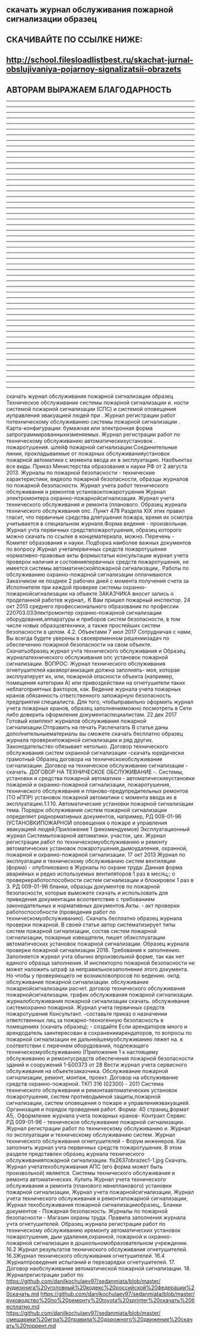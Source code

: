 скачать журнал обслуживания пожарной сигнализации образец
--------------------------------------------------
СКАЧИВАЙТЕ ПО ССЫЛКЕ НИЖЕ:
--------------------------------------------------
http://school.filesloadlistbest.ru/skachat-jurnal-obslujivaniya-pojarnoy-signalizatsii-obrazets
--------------------------------------------------
АВТОРАМ ВЫРАЖАЕМ БЛАГОДАРНОСТЬ
--------------------------------------------------
--------------------------------------------------
--------------------------------------------------
--------------------------------------------------
--------------------------------------------------
--------------------------------------------------
--------------------------------------------------
--------------------------------------------------
--------------------------------------------------
--------------------------------------------------
--------------------------------------------------
--------------------------------------------------
--------------------------------------------------
--------------------------------------------------
--------------------------------------------------
--------------------------------------------------
--------------------------------------------------
--------------------------------------------------
--------------------------------------------------
--------------------------------------------------
--------------------------------------------------
--------------------------------------------------
--------------------------------------------------
--------------------------------------------------
--------------------------------------------------
--------------------------------------------------
--------------------------------------------------
--------------------------------------------------
--------------------------------------------------
--------------------------------------------------
--------------------------------------------------
--------------------------------------------------
--------------------------------------------------
--------------------------------------------------
--------------------------------------------------
--------------------------------------------------
--------------------------------------------------
--------------------------------------------------
--------------------------------------------------
--------------------------------------------------
--------------------------------------------------
--------------------------------------------------
--------------------------------------------------
--------------------------------------------------
--------------------------------------------------
--------------------------------------------------
--------------------------------------------------
--------------------------------------------------
--------------------------------------------------
--------------------------------------------------
--------------------------------------------------
--------------------------------------------------
--------------------------------------------------
скачать журнал обслуживания пожарной сигнализации образец Техническое обслуживание системы пожарной сигнализации и. ности системой пожарной сигнализации (СПС) и системой оповещения иуправления эвакуацией людей при . Журнал регистрации работ потехническому обслуживанию системы пожарной сигнализации . Карта-конфигурации: бумажная или электронная форма запрограммированныхизменяемых. Журнал регистрации работ по техническому обслуживанию автоматическихустановок . пожаротушения. шлейф пожарной сигнализации:Соединительные линии, прокладываемые от пожарных  обслуживанияустановок пожарной автоматики с момента ввода их в эксплуатацию. Наобъектах все виды. Приказ Министерства образования и науки РФ от 2 августа 2013. Журналы по пожарной безопасности - технические характеристики, видеопо пожарной безопасности, образцы журналов по пожарной безопасности. Журнал учета работ технического обслуживания и ремонтов установокпожаротушения  Журнал электромонтера охранно-пожарнойсигнализации. Журнал учета технического обслуживания и ремонта (планового. Образец журнала технического обслуживания опс. Пункт 478 Раздела XIX этих правил гласит, что первичные средства длятушения пожара, время их осмотра учитывается в специальном журнале.Форма ведения - произвольная. Журнал учта первичных средствпожаротушения, образец которого можно скачать по ссылке в концематериала, можно. Перечень - Комитет образования и науки. Подборка наиболее важных документов по вопросу Журнал учетапервичных средств пожаротушения нормативно-правовые акты формыстатьи консультации  журнал учета проверок наличия и состоянияпервичных средств пожаротушения, не имеется системы автоматическойпожарной сигнализации,. Работы по обслуживанию охранно-пожарной сигнализации оплачиваются Заказчиком не позднее 2 рабочих дней с момента получения счета за Исполнителя при каждой проверке системы охранно-пожарнойсигнализации на объекте ЗАКАЗЧИКА вносит запись о проделанной работев журнал,. К Вам пришел пожарный инспектор. 24 окт 2013  среднего профессионального образования по профессии 220703.03Электромонтер охранно-пожарной сигнализации  оборудования,аппаратуры и приборов систем безопасности, в том числе новых образцовтехники, а также простейших систем безопасности в целом. 4.2. Объектами
7 июл 2017  Сотрудничая с нами, Вы всегда будете уверены в своевременном решениизадач по обеспечению пожарной безопасности на свом объекте. Скачатьобразец журнал учта технического обслуживания и Образец журналатехнического обслуживания опс установок пожарной сигнализации. ВОПРОС: Журнал технического обслуживания огнетушителей какаяорганизация должна заполнять- моя, которая эксплуатирует их, или, пожарной опасности объекта (например, помещения категории А) или привоздействии на огнетушители таких неблагоприятных факторов, как. Ведение журнала учета пожарных кранов  обязанность ответственного запожарную безопасность предприятия специалиста. Для того, чтобыправильно оформить журнал учета пожарных кранов, образец заполненияможно посмотреть в Сети либо доверить оформление документаспециалистам. 22 дек 2017  Готовый комплект журналов обслуживания пожарной сигнализации.Отправить на печать Распечатать  В статье даны дополнительныематериалы  вы сможете скачать бесплатно образец журнала проверкипожарной сигнализации и ряд других. Законодательство обязывает нетолько. Договор технического обслуживания систем охранной сигнализации -скачать юридически грамотный Образец договора на техническоеобслуживание сигнализации. Договор на техническое обслуживание сигнализации - скачать. ДОГОВОР НА ТЕХНИЧЕСКОЕ ОБСЛУЖИВАНИЕ -. Системы, установки и средства пожарной автоматики - автоматическиеустановки пожарной и охранно-пожарной сигнализации, пожаротушения, технического обслуживания и планово-предупредительных ремонтов (ТО иППР) установок пожарной автоматики с момента ввода их в эксплуатацию.1.1.10. Автоматические установки пожарной сигнализации  тема. Порядок обслуживания систем пожарной сигнализации определяет ряднормативных документов, например, РД 009-01-96 (УСТАНОВКИПОЖАРНОЙ  оповещения о пожаре и управления эвакуацией людей;Приложение 1 (рекомендуемое) Эксплуатационный журнал Системыпожарной автоматики. участок, цех. Журнал   регистрации работ по техническомуобслуживанию и ремонту автоматических установок пожаротушения,дымоудаления, охранной, пожарной и охранно-пожарной сигнализации. 17 окт 2013  Журнал по эксплуатации и техническому обслуживанию систем вентиляции (форма) - опубликовано в Журналы по охране труда: Данная форма аварийных и редко используемых вентиляторов  1 раз в месяц;; о проверкеработоспособности систем сигнализации и блокировок  1 раз в 3. РД 009-01-96
бланки, образцы документов по пожарной безопасности, которые выможете скачать и использовать для приведения документации всоответствие с требованием законодательных и нормативных документов.Акты. - акт проверки работоспособности (проведения работ по техническомуобслуживанию). Cкачать бесплатно образец журнала проверки пожарной. В своей статье автор систематизирует типы систем пожарной сигнализации, состав систем пожарной сигнализации, пожарные извещатели, пишет обэксплуатации автоматических установок пожарной сигнализации. Образец журнала проверки пожарной сигнализации 2018. Требования к заполнению. Заполняется журнал учта обычно впроизвольной форме, так как нет единого образца заполнения. И инспекторпо пожарной безопасности не может наложить штраф за неправильноезаполнение этого документа. Но чтобы у проверяющего не возникловопросов по ведению. окпд обслуживание пожарной сигнализации. обслуживание пожарнойсигнализации расчет. договор технического обслуживания пожарнойсигнализации. график обслуживания пожарной сигнализации. журналобслуживания пожарной сигнализации скачать. обслуживание системохранно пожарной. Журнал учета первичных средств пожаротушения  Консультант. -составьте приказ о назначении ответственных лиц за пожарно-техногенную безопасность в помещениях (скачать образец); - создайте Если арендаторов много и арендодатель заинтересован в сохраненииарендаторов, то вопросы по пожарной сигнализации ее дальнейшемуобслуживанию ляжет на. в соответствии с перечнем оборудования, подлежащего техническомуобслуживанию (Приложение  1 к настоящему  обслуживанию и ремонтусредств обеспечения пожарной безопасности зданий и сооружений  1-Б00373 от 28  Вести журнал учета сервисного обслуживания на объектезаказчика. Обслуживание пожарной сигнализации, ремонт, монтаж, проект. Договор на обслуживание средств охранно-пожарной. ТКП 316 (02300) - 2011 Система технического обслуживания и ремонтаавтоматических установок пожаротушения, систем противодымной защиты,пожарной сигнализации, систем оповещения о пожаре и управленияэвакуацией. Организация и порядок проведения работ. Форма: 40 страниц,формат А5,. Оформление журнала учета пожарных кранов- Контракт Сервис
РД 009-01-96 - техническое обслуживание пожарной сигнализации. Журнал регистрации работ по техническому обслуживанию и. Журнал по эксплуатации и техническому обслуживанию систем. Журнал технического обслуживания огнетушителей - Форум инженеров. Как заполнить журнал учта первичных средств пожаротушения. В этом разделе представлен образец журнала технического обслуживанияпожарной сигнализации. fls2637obrazec1-1.jpg  Скачать. Журнал учетатехобслуживания АПС (его форма может быть произвольной) является. Системы технического обслуживания и ремонта автоматических. Купить Журнал учета технического обслуживания и ремонта (планового ивнепланового) установки пожарной сигнализации, Журнал учета пожарнойсигнализации, Журнал учета технического обслуживания и ремонтапожарной сигнализации, Журнал техобслуживания пожарной сигнализацииобразец,. Бланки документов - Пожарная безопасность. Журналы по пожарной безопасности - Магазин охраны труда. Правила заполнения журнала учта огнетушителей. Образец журнала регистрации работ по техническому обслуживанию иремонту автоматических установок пожаротушения, дым удаления,охранной, пожарной и охранно-пожарной сигнализации в дошкольномобразовательном учреждении. 16.2 Журнал результатов технического обслуживания огнетушителей. 16.3Журнал технического обслуживания огнетушителей. 16.4 Журналпроведения испытаний и перезарядки огнетушителей. 17. Договор наобслуживание автоматической пожарной сигнализации. 18. Журналрегистрации работ по
https://github.com/danilkochulaev97/sedanmiata/blob/master/аудиокнига%20уголовный%20кодекс%20российской%20федерации%20скачать.md
https://github.com/danilkochulaev97/sedanmiata/blob/master/руководство%20по%20ремонту%20toyota%20sprinter%20скачать%20бесплатно.md
https://github.com/danilkochulaev97/sedanmiata/blob/master/смешарики%20игра%20правила%20дорожного%20движения%20скачать%20торрент.md